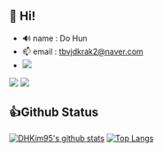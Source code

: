 ## 👋 Hi!

- 🔊 name : Do Hun
- 📫 email : tbvjdkrak2@naver.com
- <img src="https://img.shields.io/badge/Python-3766AB?style=flat-square&logo=Python&logoColor=white"/></a>
<img src="https://img.shields.io/badge/HTML5-E34F26?style=flat-square&logo=HTML5&logoColor=RED"/>
<img src="https://img.shields.io/badge/CSS3-1572B6?style=flat-square&logo=HTML5&logoColor=BLUE"/>

## 👍Github Status
[![DHKim95's github stats](https://github-readme-stats.vercel.app/api?username=DHKim95&hide_border=false&count_private=true&show_icons=false&hide=contribs,prs&theme=vue&line_height=30)](https://github-readme-stats.vercel.app/api?username=DHKim95&hide_border=false&count_private=true&show_icons=false&hide=contribs,prs&theme=vue&line_height=30)
[![Top Langs](https://github-readme-stats.vercel.app/api/top-langs/?username=DHKim95&layout=compact&hide_border=false&theme=vue&line_height=30)](https://github-readme-stats.vercel.app/api/top-langs/?username=DHKim95&layout=compact&hide_border=false&theme=vue&line_height=30)  


<!--
**DHKim95/DHKim95** is a ✨ _special_ ✨ repository because its `README.md` (this file) appears on your GitHub profile.

Here are some ideas to get you started:

- 🔭 I’m currently working on ...
- 🌱 I’m currently learning ...
- 👯 I’m looking to collaborate on ...
- 🤔 I’m looking for help with ...
- 💬 Ask me about ...
- 📫 How to reach me: ...
- 😄 Pronouns: ...
- ⚡ Fun fact: ...
-->

